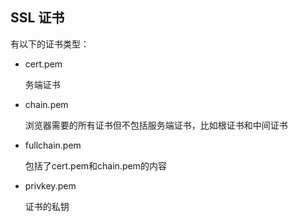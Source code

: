 ## SSL 证书

有以下的证书类型：

- cert.pem

  务端证书

- chain.pem

  浏览器需要的所有证书但不包括服务端证书，比如根证书和中间证书

- fullchain.pem

  包括了cert.pem和chain.pem的内容

- privkey.pem

  证书的私钥